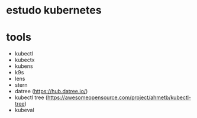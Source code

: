 # estudo kubernetes


# tools

- kubectl
- kubectx
- kubens
- k9s
- lens
- stern
- datree (https://hub.datree.io/)
- kubectl tree (https://awesomeopensource.com/project/ahmetb/kubectl-tree)
- kubeval